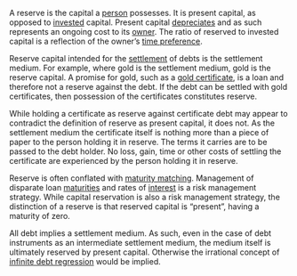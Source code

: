 A reserve is the capital a [person](Glossary#person) possesses. It is present capital, as opposed to [invested](Glossary#lend) capital. Present capital [depreciates](Depreciation-Principle) and as such represents an ongoing cost to its [owner](Glossary#owner). The ratio of reserved to invested capital is a reflection of the owner’s [time preference](Time-Preference-Fallacy).

Reserve capital intended for the [settlement](https://en.m.wikipedia.org/wiki/Settlement_(finance)) of debts is the settlement medium. For example, where gold is the settlement medium, gold is the reserve capital. A promise for gold, such as a [gold certificate](https://en.m.wikipedia.org/wiki/Gold_certificate), is a loan and therefore not a reserve against the debt. If the debt can be settled with gold certificates, then possession of the certificates constitutes reserve.

While holding a certificate as reserve against certificate debt may appear to contradict the definition of reserve as present capital, it does not. As the settlement medium the certificate itself is nothing more than a piece of paper to the person holding it in reserve. The terms it carries are to be passed to the debt holder. No loss, gain, time or other costs of settling the certificate are experienced by the person holding it in reserve.

Reserve is often conflated with [maturity matching](https://en.m.wikipedia.org/wiki/Asset–liability_mismatch). Management of disparate loan [maturities](https://en.m.wikipedia.org/wiki/Maturity_(finance)) and rates of [interest](Glossary#interest) is a risk management strategy. While capital reservation is also a risk management strategy, the distinction of a reserve is that reserved capital is “present”, having a maturity of zero.

All debt implies a settlement medium. As such, even in the case of debt instruments as an intermediate settlement medium, the medium itself is ultimately reserved by present capital. Otherwise the irrational concept of [infinite debt regression](Debt-Loop-Fallacy) would be implied.